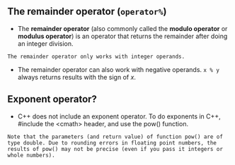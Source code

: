 ## The remainder operator (`operator%`)
- The **remainder operator** (also commonly called the **modulo operator** or **modulus operator**) is an operator that returns the remainder after doing an integer division.
```ad-note
The remainder operator only works with integer operands.
```
- The remainder operator can also work with negative operands. `x % y` always returns results with the sign of _x_.

## Exponent operator?
- C++ does not include an exponent operator. To do exponents in C++, \#include the \<cmath\> header, and use the pow() function.
```ad-note
Note that the parameters (and return value) of function pow() are of type double. Due to rounding errors in floating point numbers, the results of pow() may not be precise (even if you pass it integers or whole numbers).
```